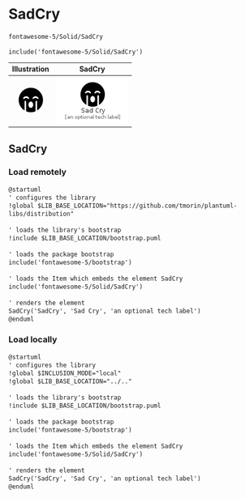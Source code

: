 # SadCry


```text
fontawesome-5/Solid/SadCry
```

```text
include('fontawesome-5/Solid/SadCry')
```



| Illustration | SadCry |
| :---: | :---: |
| ![illustration for Illustration](../../fontawesome-5/Solid/SadCry.png) | ![illustration for SadCry](../../fontawesome-5/Solid/SadCry.Local.png) |




## SadCry

### Load remotely
```plantuml
@startuml
' configures the library
!global $LIB_BASE_LOCATION="https://github.com/tmorin/plantuml-libs/distribution"

' loads the library's bootstrap
!include $LIB_BASE_LOCATION/bootstrap.puml

' loads the package bootstrap
include('fontawesome-5/bootstrap')

' loads the Item which embeds the element SadCry
include('fontawesome-5/Solid/SadCry')

' renders the element
SadCry('SadCry', 'Sad Cry', 'an optional tech label')
@enduml
```

### Load locally
```plantuml
@startuml
' configures the library
!global $INCLUSION_MODE="local"
!global $LIB_BASE_LOCATION="../.."

' loads the library's bootstrap
!include $LIB_BASE_LOCATION/bootstrap.puml

' loads the package bootstrap
include('fontawesome-5/bootstrap')

' loads the Item which embeds the element SadCry
include('fontawesome-5/Solid/SadCry')

' renders the element
SadCry('SadCry', 'Sad Cry', 'an optional tech label')
@enduml
```

